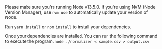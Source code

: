 Please make sure you're running Node v13.5.0. If you're using NVM (Node Version Manager), use `nvm use` to automatically update your version of Node.

Run `yarn install` or `npm install` to install your dependencies.

Once your dependencies are installed. You can run the following command to execute the program. `node ./normalizer < sample.csv > output.csv`